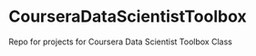 CourseraDataScientistToolbox
============================

Repo for projects for Coursera Data Scientist Toolbox Class

